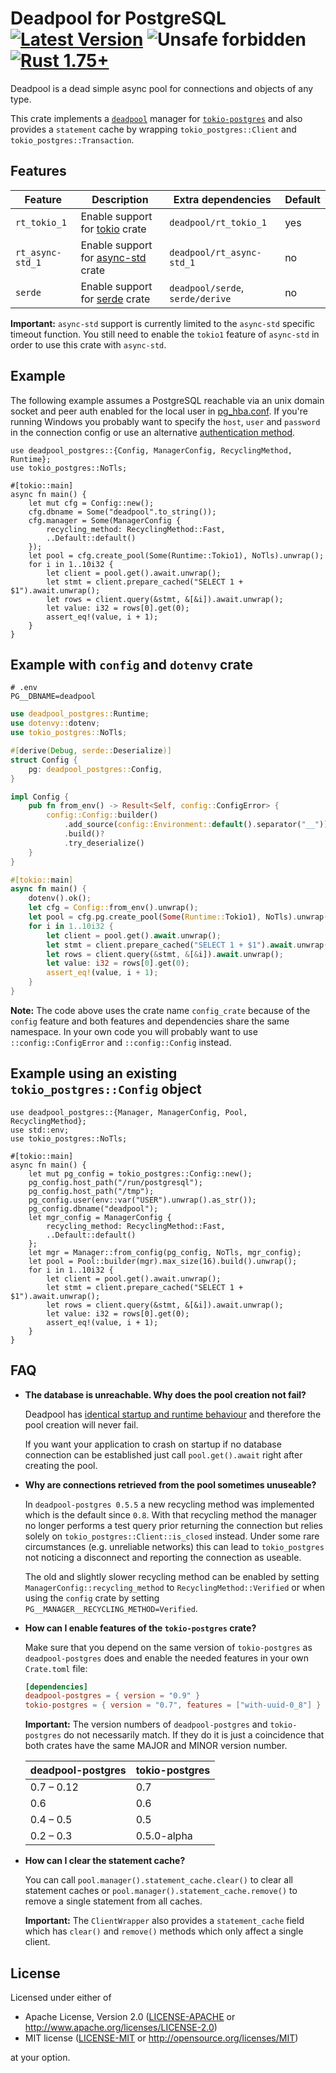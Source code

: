 # Deadpool for PostgreSQL [![Latest Version](https://img.shields.io/crates/v/deadpool-postgres.svg)](https://crates.io/crates/deadpool-postgres) ![Unsafe forbidden](https://img.shields.io/badge/unsafe-forbidden-success.svg "Unsafe forbidden") [![Rust 1.75+](https://img.shields.io/badge/rustc-1.75+-lightgray.svg "Rust 1.75+")](https://blog.rust-lang.org/2023/12/28/Rust-1.75.0.html)

Deadpool is a dead simple async pool for connections and objects
of any type.

This crate implements a [`deadpool`](https://crates.io/crates/deadpool)
manager for [`tokio-postgres`](https://crates.io/crates/tokio-postgres)
and also provides a `statement` cache by wrapping `tokio_postgres::Client`
and `tokio_postgres::Transaction`.

## Features

| Feature          | Description                                                           | Extra dependencies               | Default |
| ---------------- | --------------------------------------------------------------------- | -------------------------------- | ------- |
| `rt_tokio_1`     | Enable support for [tokio](https://crates.io/crates/tokio) crate      | `deadpool/rt_tokio_1`            | yes     |
| `rt_async-std_1` | Enable support for [async-std](https://crates.io/crates/config) crate | `deadpool/rt_async-std_1`        | no      |
| `serde`          | Enable support for [serde](https://crates.io/crates/serde) crate      | `deadpool/serde`, `serde/derive` | no      |

**Important:** `async-std` support is currently limited to the
`async-std` specific timeout function. You still need to enable
the `tokio1` feature of `async-std` in order to use this crate
with `async-std`.

## Example

The following example assumes a PostgreSQL reachable via an unix domain
socket and peer auth enabled for the local user in
[pg\_hba.conf](https://www.postgresql.org/docs/current/auth-pg-hba-conf.html).
If you're running Windows you probably want to specify the `host`, `user`
and `password` in the connection config or use an alternative
[authentication method](https://www.postgresql.org/docs/current/auth-methods.html).

```rust,no_run
use deadpool_postgres::{Config, ManagerConfig, RecyclingMethod, Runtime};
use tokio_postgres::NoTls;

#[tokio::main]
async fn main() {
    let mut cfg = Config::new();
    cfg.dbname = Some("deadpool".to_string());
    cfg.manager = Some(ManagerConfig {
        recycling_method: RecyclingMethod::Fast,
        ..Default::default()
    });
    let pool = cfg.create_pool(Some(Runtime::Tokio1), NoTls).unwrap();
    for i in 1..10i32 {
        let client = pool.get().await.unwrap();
        let stmt = client.prepare_cached("SELECT 1 + $1").await.unwrap();
        let rows = client.query(&stmt, &[&i]).await.unwrap();
        let value: i32 = rows[0].get(0);
        assert_eq!(value, i + 1);
    }
}
```

## Example with `config` and `dotenvy` crate

```env
# .env
PG__DBNAME=deadpool
```

```rust
use deadpool_postgres::Runtime;
use dotenvy::dotenv;
use tokio_postgres::NoTls;

#[derive(Debug, serde::Deserialize)]
struct Config {
    pg: deadpool_postgres::Config,
}

impl Config {
    pub fn from_env() -> Result<Self, config::ConfigError> {
        config::Config::builder()
            .add_source(config::Environment::default().separator("__"))
            .build()?
            .try_deserialize()
    }
}

#[tokio::main]
async fn main() {
    dotenv().ok();
    let cfg = Config::from_env().unwrap();
    let pool = cfg.pg.create_pool(Some(Runtime::Tokio1), NoTls).unwrap();
    for i in 1..10i32 {
        let client = pool.get().await.unwrap();
        let stmt = client.prepare_cached("SELECT 1 + $1").await.unwrap();
        let rows = client.query(&stmt, &[&i]).await.unwrap();
        let value: i32 = rows[0].get(0);
        assert_eq!(value, i + 1);
    }
}
```

**Note:** The code above uses the crate name `config_crate` because of the
`config` feature and both features and dependencies share the same namespace.
In your own code you will probably want to use `::config::ConfigError` and
`::config::Config` instead.

## Example using an existing `tokio_postgres::Config` object

```rust,no_run
use deadpool_postgres::{Manager, ManagerConfig, Pool, RecyclingMethod};
use std::env;
use tokio_postgres::NoTls;

#[tokio::main]
async fn main() {
    let mut pg_config = tokio_postgres::Config::new();
    pg_config.host_path("/run/postgresql");
    pg_config.host_path("/tmp");
    pg_config.user(env::var("USER").unwrap().as_str());
    pg_config.dbname("deadpool");
    let mgr_config = ManagerConfig {
        recycling_method: RecyclingMethod::Fast,
        ..Default::default()
    };
    let mgr = Manager::from_config(pg_config, NoTls, mgr_config);
    let pool = Pool::builder(mgr).max_size(16).build().unwrap();
    for i in 1..10i32 {
        let client = pool.get().await.unwrap();
        let stmt = client.prepare_cached("SELECT 1 + $1").await.unwrap();
        let rows = client.query(&stmt, &[&i]).await.unwrap();
        let value: i32 = rows[0].get(0);
        assert_eq!(value, i + 1);
    }
}
```

## FAQ

- **The database is unreachable. Why does the pool creation not fail?**

  Deadpool has [identical startup and runtime behaviour](https://crates.io/crates/deadpool/#reasons-for-yet-another-connection-pool)
  and therefore the pool creation will never fail.

  If you want your application to crash on startup if no database
  connection can be established just call `pool.get().await` right after
  creating the pool.

- **Why are connections retrieved from the pool sometimes unuseable?**

  In `deadpool-postgres 0.5.5` a new recycling method was implemented which
  is the default since `0.8`. With that recycling method the manager no
  longer performs a test query prior returning the connection but relies
  solely on `tokio_postgres::Client::is_closed` instead. Under some rare
  circumstances (e.g. unreliable networks) this can lead to `tokio_postgres`
  not noticing a disconnect and reporting the connection as useable.

  The old and slightly slower recycling method can be enabled by setting
  `ManagerConfig::recycling_method` to `RecyclingMethod::Verified` or when
  using the `config` crate by setting `PG__MANAGER__RECYCLING_METHOD=Verified`.

- **How can I enable features of the `tokio-postgres` crate?**

  Make sure that you depend on the same version of `tokio-postgres` as
  `deadpool-postgres` does and enable the needed features in your own
  `Crate.toml` file:

  ```toml
  [dependencies]
  deadpool-postgres = { version = "0.9" }
  tokio-postgres = { version = "0.7", features = ["with-uuid-0_8"] }
  ```

  **Important:** The version numbers of `deadpool-postgres` and
  `tokio-postgres` do not necessarily match. If they do it is just a
  coincidence that both crates have the same MAJOR and MINOR version
  number.

  | deadpool-postgres | tokio-postgres |
  | ----------------- | -------------- |
  | 0.7 – 0.12        | 0.7            |
  | 0.6               | 0.6            |
  | 0.4 – 0.5         | 0.5            |
  | 0.2 – 0.3         | 0.5.0-alpha    |

- **How can I clear the statement cache?**

  You can call `pool.manager().statement_cache.clear()` to clear all
  statement caches or `pool.manager().statement_cache.remove()` to remove
  a single statement from all caches.

  **Important:** The `ClientWrapper` also provides a `statement_cache`
  field which has `clear()` and `remove()` methods which only affect
  a single client.

## License

Licensed under either of

- Apache License, Version 2.0 ([LICENSE-APACHE](LICENSE-APACHE) or <http://www.apache.org/licenses/LICENSE-2.0>)
- MIT license ([LICENSE-MIT](LICENSE-MIT) or <http://opensource.org/licenses/MIT>)

at your option.
